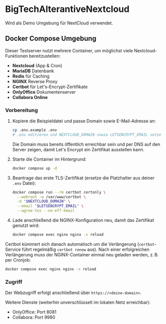 # BigTechAlterantiveNextcloud

Wird als Demo Umgebung für NextCloud verwendet.

## Docker Compose Umgebung

Dieser Testserver nutzt mehrere Container, um möglichst viele Nextcloud-Funktionen bereitzustellen:

- **Nextcloud** (App & Cron)
- **MariaDB** Datenbank
- **Redis** für Caching
- **NGINX** Reverse Proxy
- **Certbot** für Let's-Encrypt-Zertifikate
- **OnlyOffice** Dokumentenserver
- **Collabora Online**

### Vorbereitung

1. Kopiere die Beispieldatei und passe Domain sowie E-Mail-Adresse an:

   ```bash
   cp .env.example .env
   # .env editieren und NEXTCLOUD_DOMAIN sowie LETSENCRYPT_EMAIL setzen
   ```

   Die Domain muss bereits öffentlich erreichbar sein und per DNS auf den Server zeigen, damit Let's Encrypt ein Zertifikat ausstellen kann.

2. Starte die Container im Hintergrund:

   ```bash
   docker compose up -d
   ```

3. Beantrage das erste TLS-Zertifikat (ersetze die Platzhalter aus deiner `.env` Datei):

   ```bash
   docker compose run --rm certbot certonly \
     --webroot -w /var/www/certbot \
     -d "$NEXTCLOUD_DOMAIN" \
     --email "$LETSENCRYPT_EMAIL" \
     --agree-tos --no-eff-email
   ```

4. Lade anschließend die NGINX-Konfiguration neu, damit das Zertifikat genutzt wird:

   ```bash
   docker compose exec nginx nginx -s reload
   ```

Certbot kümmert sich danach automatisch um die Verlängerung (`certbot`-Service führt regelmäßig `certbot renew` aus). Nach einer erfolgreichen Verlängerung muss der NGINX-Container einmal neu geladen werden, z. B. per Cronjob:

```bash
docker compose exec nginx nginx -s reload
```

### Zugriff

Der Webzugriff erfolgt anschließend über `https://<deine-domain>`.

Weitere Dienste (weiterhin unverschlüsselt im lokalen Netz erreichbar):

- OnlyOffice: Port 8081
- Collabora: Port 9980

